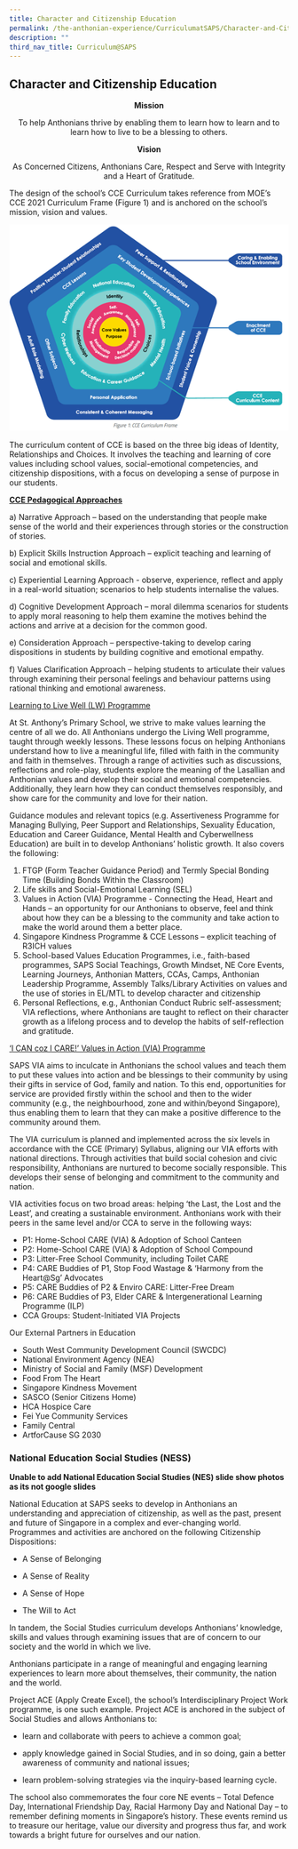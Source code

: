 ```yaml
---
title: Character and Citizenship Education
permalink: /the-anthonian-experience/CurriculumatSAPS/Character-and-Citizenship-Education/
description: ""
third_nav_title: Curriculum@SAPS
---
```

## Character and Citizenship Education 

**<center>Mission</center>**

<center>To help Anthonians thrive by enabling them to learn how to learn and to learn how to live to be a blessing to others.</center>

**<center>Vision</center>**

<center>As Concerned Citizens, Anthonians Care, Respect and Serve with Integrity and a Heart of Gratitude.</center>

The design of the school’s CCE Curriculum takes reference from MOE’s CCE 2021 Curriculum Frame (Figure 1) and is anchored on the school’s mission, vision and values.

![](/images/CCE%20Curriculum%20frame.png)

The curriculum content of CCE is based on the three big ideas of Identity, Relationships and Choices. It involves the teaching and learning of core values including school values, social-emotional competencies, and citizenship dispositions, with a focus on developing a sense of purpose in our students.  

**<u>CCE Pedagogical Approaches</u>** 

  

a) Narrative Approach – based on the understanding that people make sense of the world and their experiences through stories or the construction of stories.

  

b) Explicit Skills Instruction Approach – explicit teaching and learning of social and emotional skills.

  

c) Experiential Learning Approach - observe, experience, reflect and apply in a real-world situation; scenarios to help students internalise the values.

  

d) Cognitive Development Approach – moral dilemma scenarios for students to apply moral reasoning to help them examine the motives behind the actions and arrive at a decision for the common good.

  

e) Consideration Approach – perspective-taking to develop caring dispositions in students by building cognitive and emotional empathy.

  

f) Values Clarification Approach – helping students to articulate their values through examining their personal feelings and behaviour patterns using rational thinking and emotional awareness.

<u>Learning to Live Well (LW) Programme</u>

  

At St. Anthony’s Primary School, we strive to make values learning the centre of all we do. All Anthonians undergo the Living Well programme, taught through weekly lessons. These lessons focus on helping Anthonians understand how to live a meaningful life, filled with faith in the community and faith in themselves. Through a range of activities such as discussions, reflections and role-play, students explore the meaning of the Lasallian and Anthonian values and develop their social and emotional competencies.  Additionally, they learn how they can conduct themselves responsibly, and show care for the community and love for their nation.  

  

Guidance modules and relevant topics (e.g. Assertiveness Programme for Managing Bullying, Peer Support and Relationships, Sexuality Education, Education and Career Guidance, Mental Health and Cyberwellness Education) are built in to develop Anthonians’ holistic growth. It also covers the following:

  

1.  FTGP (Form Teacher Guidance Period) and Termly Special Bonding Time (Building Bonds Within the Classroom)
2.  Life skills and Social-Emotional Learning (SEL)
3.  Values in Action (VIA) Programme - Connecting the Head, Heart and Hands – an opportunity for our Anthonians to observe, feel and think about how they can be a blessing to the community and take action to make the world around them a better place. 
4.  Singapore Kindness Programme & CCE Lessons – explicit teaching of R3ICH values 
5.  School-based Values Education Programmes, i.e., faith-based programmes, SAPS Social Teachings, Growth Mindset, NE Core Events, Learning Journeys, Anthonian Matters, CCAs, Camps, Anthonian Leadership Programme, Assembly Talks/Library Activities on values and the use of stories in EL/MTL to develop character and citizenship
6.  Personal Reflections, e.g., Anthonian Conduct Rubric self-assessment; VIA reflections, where Anthonians are taught to reflect on their character growth as a lifelong process and to develop the habits of self-reflection and gratitude. 

  

<u>‘I CAN coz I CARE!’ Values in Action (VIA) Programme</u>

  

SAPS VIA aims to inculcate in Anthonians the school values and teach them to put these values into action and be blessings to their community by using their gifts in service of God, family and nation. To this end, opportunities for service are provided firstly within the school and then to the wider community (e.g., the neighbourhood, zone and within/beyond Singapore), thus enabling them to learn that they can make a positive difference to the community around them. 

  

The VIA curriculum is planned and implemented across the six levels in accordance with the CCE (Primary) Syllabus, aligning our VIA efforts with national directions. Through activities that build social cohesion and civic responsibility, Anthonians are nurtured to become socially responsible. This develops their sense of belonging and commitment to the community and nation. 

  

VIA activities focus on two broad areas: helping ‘the Last, the Lost and the Least’, and creating a sustainable environment. Anthonians work with their peers in the same level and/or CCA to serve in the following ways:

*   P1: Home-School CARE (VIA) & Adoption of School Canteen
*   P2: Home-School CARE (VIA) & Adoption of School Compound
*   P3: Litter-Free School Community, including Toilet CARE
*   P4: CARE Buddies of P1, Stop Food Wastage & ‘Harmony from the Heart@Sg’ Advocates 
*   P5: CARE Buddies of P2 & Enviro CARE: Litter-Free Dream 
*   P6: CARE Buddies of P3, Elder CARE & Intergenerational Learning Programme (ILP)
*   CCA Groups: Student-Initiated VIA Projects

Our External Partners in Education

  

*   South West Community Development Council (SWCDC)
*   National Environment Agency (NEA)
*   Ministry of Social and Family (MSF) Development
*   Food From The Heart
*   Singapore Kindness Movement 
*   SASCO (Senior Citizens Home)
*   HCA Hospice Care
*   Fei Yue Community Services
*   Family Central
*   ArtforCause SG 2030

### National Education Social Studies (NESS) 

**Unable to add National Education Social Studies (NES) slide show photos as its not google slides**

National Education at SAPS seeks to develop in Anthonians an understanding and appreciation of citizenship, as well as the past, present and future of Singapore in a complex and ever-changing world. Programmes and activities are anchored on the following Citizenship Dispositions:

*   A Sense of Belonging

*   A Sense of Reality

*   A Sense of Hope

*   The Will to Act

In tandem, the Social Studies curriculum develops Anthonians’ knowledge, skills and values through examining issues that are of concern to our society and the world in which we live. 

Anthonians participate in a range of meaningful and engaging learning experiences to learn more about themselves, their community, the nation and the world.

Project ACE (Apply Create Excel), the school’s Interdisciplinary Project Work programme, is one such example. Project ACE is anchored in the subject of Social Studies and allows Anthonians to:

*   learn and collaborate with peers to achieve a common goal;
*   apply knowledge gained in Social Studies, and in so doing, gain a better awareness of community and national issues; 

*   learn problem-solving strategies via the inquiry-based learning cycle.

The school also commemorates the four core NE events – Total Defence Day, International Friendship Day, Racial Harmony Day and National Day – to remember defining moments in Singapore’s history. These events remind us to treasure our heritage, value our diversity and progress thus far, and work towards a bright future for ourselves and our nation.